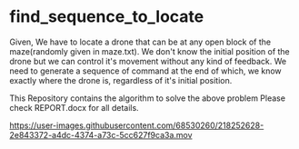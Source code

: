 # find_sequence_to_locate

Given,
We have to locate a drone that can be at any open block of the maze(randomly given in maze.txt). We don't know the initial position of the drone but we can control it's movement without any kind of feedback. We need to generate a sequence of command at the end of which, we know exactly where the drone is, regardless of it's initial position.

This Repository contains the algorithm to solve the above problem
Please check REPORT.docx for all details.




https://user-images.githubusercontent.com/68530260/218252628-2e843372-a4dc-4374-a73c-5cc627f9ca3a.mov

